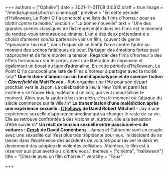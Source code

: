+++
authors = ["Ophélie"]
date = 2021-11-01T08:34:31Z
draft = true
image = "/media/uploads/horror-cinema.gif"
preview = "En cette période d’Halloween, Le Point Q t'a concocté une liste de films d’horreur pour se blottir contre ta moitié."
section = "La bonne nouvelle"
text = "Une des grandes scènes classiques de flirt représentée dans les films est le moment du rendez-vous amoureux au cinéma. L’un⋅e des deux prétendant⋅e⋅s choisit d’amener son/sa partenaire voir un film, souvent de genre \"épouvante-horreur\", dans l’espoir de se blottir l’un⋅e contre l’autre au moment des scènes fatidiques de peur. Partager des émotions fortes peut rapprocher et de faire monter la tension. Regarder des films d’horreur a des effets hormonaux sur le corps, avec une libération de dopamine et également un boost du taux d’adrénaline. En cette période d’Halloween, Le Point Q t'a concocté une liste de films d’horreur à partager avec ta moitié :\n\n* **Une histoire d’amour sur un fond d’apocalypse et de science-fiction :** [**_Cloverfield_**](https://www.youtube.com/watch?v=ZKJ6yPY16kc) **de Matt Reves** - Rob organise une fête pour son départ prochain vers le Japon. La célébration a lieu à New York et parmi les invité⋅e⋅s se trouve Hub, vidéaste d’un soir, qui veut immortaliser le moment. Alors que la sauterie bat son plein, c’est le moment où l’attaque du siècle commence sur la ville.\n* **La transmission d’une malédiction après une expérience sexuelle :** [**It Follows**](https://www.allocine.fr/film/fichefilm_gen_cfilm=228463.html) **de David Robert Mitchell** - Jay a une expérience sexuelle d’apparence anodine qui va changer le reste de sa vie. Elle se retrouve confrontée à des visions et, surtout, elle a la sensation d’être suivie.\n* **Un récit de tension sexuelle entre passionné⋅e⋅s de voitures :** [**_Crash_**](https://www.youtube.com/watch?v=aKvck-t_t3s) **de David Cronenberg** - James et Catherine sont un couple avec une sexualité qui n’est plus très trépidante pour eux. Ils décident de se lancer dans l’expérience des accidents de voitures pour raviver le désir et deviennent des adeptes de violentes collisions. Attention, le film est à réserver aux plus averti⋅e⋅s d'entre vous."
themes = ["cinéma", "halloween"]
title = "Dites-le avec un film d'horreur"
veracity = "Faux"

+++
